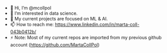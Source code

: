 - 👋 Hi, I’m @mcollpol
- 👀 I’m interested in data science.
- 🌱 My current projects are focused on ML & AI.
- 📫 How to reach me: https://www.linkedin.com/in/marta-coll-043b0412b/
- ⚡ Note: Most of my current repos are imported from my previous github account (https://github.com/MartaCollPol)
